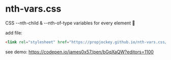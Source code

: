 # nth-vars.css
CSS --nth-child &amp; --nth-of-type variables for every element 🎉

add file:
```html
<link rel="stylesheet" href="https://propjockey.github.io/nth-vars.css/nth-vars.css">
```

see demo:
https://codepen.io/james0x57/pen/bGqXaQW?editors=1100
